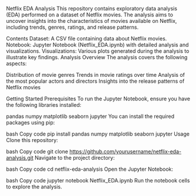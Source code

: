 Netflix EDA Analysis
This repository contains exploratory data analysis (EDA) performed on a dataset of Netflix movies. The analysis aims to uncover insights into the characteristics of movies available on Netflix, including trends, genres, ratings, and release patterns.

Contents
Dataset: A CSV file containing data about Netflix movies.
Notebook: Jupyter Notebook (Netflix_EDA.ipynb) with detailed analysis and visualizations.
Visualizations: Various plots generated during the analysis to illustrate key findings.
Analysis Overview
The analysis covers the following aspects:

Distribution of movie genres
Trends in movie ratings over time
Analysis of the most popular actors and directors
Insights into the release patterns of Netflix movies

Getting Started
Prerequisites
To run the Jupyter Notebook, ensure you have the following libraries installed:

pandas
numpy
matplotlib
seaborn
jupyter
You can install the required packages using pip:

bash
Copy code
pip install pandas numpy matplotlib seaborn jupyter
Usage
Clone this repository:

bash
Copy code
git clone https://github.com/yourusername/netflix-eda-analysis.git
Navigate to the project directory:

bash
Copy code
cd netflix-eda-analysis
Open the Jupyter Notebook:

bash
Copy code
jupyter notebook Netflix_EDA.ipynb
Run the notebook cells to explore the analysis.
